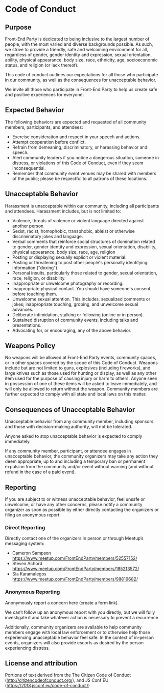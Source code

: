 # Code of Conduct

## Purpose

Front-End Party is dedicated to being inclusive to the largest number of people, with the most varied and diverse backgrounds possible. As such, we strive to provide a friendly, safe and welcoming environment for all, regardless of gender, gender identity and expression, sexual orientation, ability, physical appearance, body size, race, ethnicity, age, socioeconomic status, and religion (or lack thereof).

This code of conduct outlines our expectations for all those who participate in our community, as well as the consequences for unacceptable behavior.

We invite all those who participate in Front-End Party to help us create safe and positive experiences for everyone.

## Expected Behavior

The following behaviors are expected and requested of all community members, participants, and attendees:

- Exercise consideration and respect in your speech and actions.
- Attempt cooperation before conflict.
- Refrain from demeaning, discriminatory, or harassing behavior and speech.
- Alert community leaders if you notice a dangerous situation, someone in distress, or violations of this Code of Conduct, even if they seem inconsequential.
- Remember that community event venues may be shared with members of the public; please be respectful to all patrons of these locations.

## Unacceptable Behavior

Harassment is unacceptable within our community, including all participants and attendees. Harassment includes, but is not limited to:

- Violence, threats of violence or violent language directed against another person.
- Sexist, racist, homophobic, transphobic, ableist or otherwise discriminatory jokes and language.
- Verbal comments that reinforce social structures of domination related to gender, gender identity and expression, sexual orientation, disability, physical appearance, body size, race, age, religion
- Posting or displaying sexually explicit or violent material.
- Posting or threatening to post other people's personally identifying information ("doxing").
- Personal insults, particularly those related to gender, sexual orientation, race, religion, or disability.
- Inappropriate or unwelcome photography or recording.
- Inappropriate physical contact. You should have someone's consent before touching them.
- Unwelcome sexual attention. This includes, sexualized comments or jokes; inappropriate touching, groping, and unwelcome sexual advances.
- Deliberate intimidation, stalking or following (online or in person).
- Sustained disruption of community events, including talks and presentations.
- Advocating for, or encouraging, any of the above behavior.

## Weapons Policy

No weapons will be allowed at Front-End Party events, community spaces, or in other spaces covered by the scope of this Code of Conduct. Weapons include but are not limited to guns, explosives (including fireworks), and large knives such as those used for hunting or display, as well as any other item used for the purpose of causing injury or harm to others. Anyone seen in possession of one of these items will be asked to leave immediately, and will only be allowed to return without the weapon. Community members are further expected to comply with all state and local laws on this matter.

## Consequences of Unacceptable Behavior

Unacceptable behavior from any community member, including sponsors and those with decision-making authority, will not be tolerated.

Anyone asked to stop unacceptable behavior is expected to comply immediately.

If any community member, participant, or attendee engages in unacceptable behavior, the community organizers may take any action they deem appropriate, up to and including a temporary ban or permanent expulsion from the community and/or event without warning (and without refund in the case of a paid event).

## Reporting 

If you are subject to or witness unacceptable behavior, feel unsafe or unwelcome, or have any other concerns, please notify a community organizer as soon as possible by either directly contacting the organizers or filing an anonymous report:

### Direct Reporting

Directly contact one of the organizers in person or through Meetup’s messaging system:

- Cameron Sampson https://www.meetup.com/FrontEndParty/members/52557152/ 
- Steven Achord https://www.meetup.com/FrontEndParty/members/185213572/ 
- Sia Karamalegos https://www.meetup.com/FrontEndParty/members/98819682/ 

### Anonymous Reporting

Anonymously report a concern here (create a form link). 

We can’t follow up an anonymous report with you directly, but we will fully investigate it and take whatever action is necessary to prevent a recurrence. 

Additionally, community organizers are available to help community members engage with local law enforcement or to otherwise help those experiencing unacceptable behavior feel safe. In the context of in-person events, organizers will also provide escorts as desired by the person experiencing distress.

## License and attribution

Portions of text derived from the The Citizen Code of Conduct (http://citizencodeofconduct.org/), and JS Conf EU (https://2018.jsconf.eu/code-of-conduct/) 


